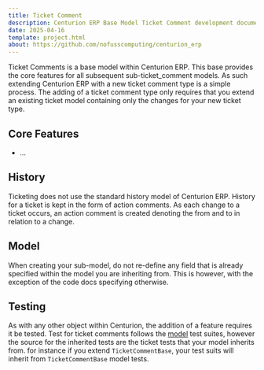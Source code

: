 ```yaml
---
title: Ticket Comment
description: Centurion ERP Base Model Ticket Comment development documentation
date: 2025-04-16
template: project.html
about: https://github.com/nofusscomputing/centurion_erp
---
```


Ticket Comments is a base model within Centurion ERP. This base provides the core features for all subsequent sub-ticket_comment models. As such extending Centurion ERP with a new ticket comment type is a simple process. The adding of a ticket comment type only requires that you extend an existing ticket model containing only the changes for your new ticket type.


## Core Features

- ...


## History

Ticketing does not use the standard history model of Centurion ERP. History for a ticket is kept in the form of action comments. As each change to a ticket occurs, an action comment is created denoting the from and to in relation to a change.


## Model

When creating your sub-model, do not re-define any field that is already specified within the model you are inheriting from. This is however, with the exception of the code docs specifying otherwise.


## Testing

As with any other object within Centurion, the addition of a feature requires it be tested. Test for ticket comments follows the [model](../models.md#tests) test suites, however the source for the inherited tests are the ticket tests that your model inherits from. for instance if you extend `TicketCommentBase`, your test suits will inherit from `TicketCommentBase` model tests.
